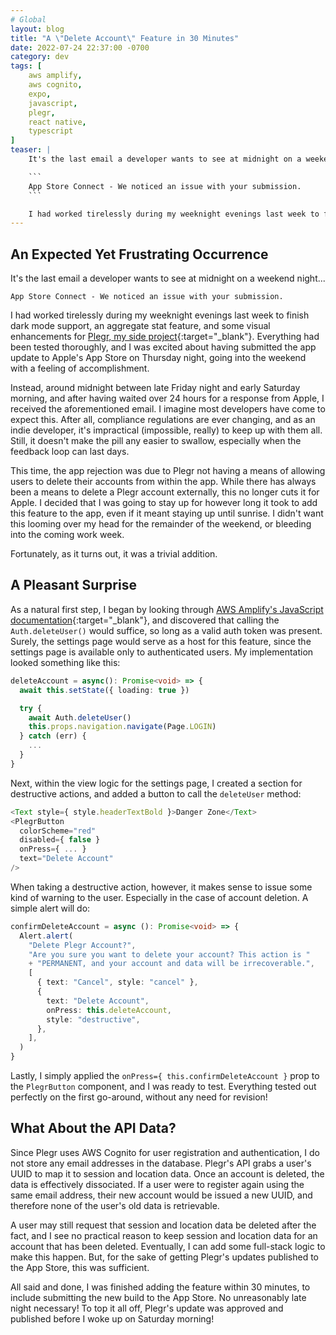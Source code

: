 ```yaml
---
# Global
layout: blog
title: "A \"Delete Account\" Feature in 30 Minutes"
date: 2022-07-24 22:37:00 -0700
category: dev
tags: [
    aws amplify,
    aws cognito,
    expo,
    javascript,
    plegr,
    react native,
    typescript
]
teaser: |
    It's the last email a developer wants to see at midnight on a weekend night... 

    ```
    App Store Connect - We noticed an issue with your submission.
    ```

    I had worked tirelessly during my weeknight evenings last week to finish dark mode support, an aggregate stat feature, and some visual enhancements for [Plegr, my side project](https://plegr.com){:target="_blank"}.
---
```


## An Expected Yet Frustrating Occurrence

It's the last email a developer wants to see at midnight on a weekend night... 

```
App Store Connect - We noticed an issue with your submission.
```

I had worked tirelessly during my weeknight evenings last week to finish dark mode support, an aggregate stat feature, and some visual enhancements for [Plegr, my side project](https://plegr.com){:target="_blank"}. Everything had been tested thoroughly, and I was excited about having submitted the app update to Apple's App Store on Thursday night, going into the weekend with a feeling of accomplishment.

Instead, around midnight between late Friday night and early Saturday morning, and after having waited over 24 hours for a response from Apple, I received the aforementioned email. I imagine most developers have come to expect this. After all, compliance regulations are ever changing, and as an indie developer, it's impractical (impossible, really) to keep up with them all. Still, it doesn't make the pill any easier to swallow, especially when the feedback loop can last days.

This time, the app rejection was due to Plegr not having a means of allowing users to delete their accounts from within the app. While there has always been a means to delete a Plegr account externally, this no longer cuts it for Apple. I decided that I was going to stay up for however long it took to add this feature to the app, even if it meant staying up until sunrise. I didn't want this looming over my head for the remainder of the weekend, or bleeding into the coming work week.

Fortunately, as it turns out, it was a trivial addition.

## A Pleasant Surprise

As a natural first step, I began by looking through [AWS Amplify's JavaScript documentation](https://docs.amplify.aws/lib/auth/delete_user/q/platform/js/){:target="_blank"}, and discovered that calling the `Auth.deleteUser()` would suffice, so long as a valid auth token was present. Surely, the settings page would serve as a host for this feature, since the settings page is available only to authenticated users. My implementation looked something like this:

```typescript
deleteAccount = async(): Promise<void> => {
  await this.setState({ loading: true })

  try {
    await Auth.deleteUser()
    this.props.navigation.navigate(Page.LOGIN)
  } catch (err) {
    ...
  }
}
```

Next, within the view logic for the settings page, I created a section for destructive actions, and added a button to call the `deleteUser` method:

```typescript
<Text style={ style.headerTextBold }>Danger Zone</Text>
<PlegrButton
  colorScheme="red"
  disabled={ false }
  onPress={ ... }
  text="Delete Account"
/>
```

When taking a destructive action, however, it makes sense to issue some kind of warning to the user. Especially in the case of account deletion. A simple alert will do:

```typescript
confirmDeleteAccount = async (): Promise<void> => {
  Alert.alert(
    "Delete Plegr Account?",
    "Are you sure you want to delete your account? This action is "
    + "PERMANENT, and your account and data will be irrecoverable.",
    [
      { text: "Cancel", style: "cancel" },
      {
        text: "Delete Account",
        onPress: this.deleteAccount,
        style: "destructive",
      },
    ],
  )
}
```

Lastly, I simply applied the `onPress={ this.confirmDeleteAccount }` prop to the `PlegrButton` component, and I was ready to test. Everything tested out perfectly on the first go-around, without any need for revision!

## What About the API Data?

Since Plegr uses AWS Cognito for user registration and authentication, I do not store any email addresses in the database. Plegr's API grabs a user's UUID to map it to session and location data. Once an account is deleted, the data is effectively dissociated. If a user were to register again using the same email address, their new account would be issued a new UUID, and therefore none of the user's old data is retrievable.

A user may still request that session and location data be deleted after the fact, and I see no practical reason to keep session and location data for an account that has been deleted. Eventually, I can add some full-stack logic to make this happen. But, for the sake of getting Plegr's updates published to the App Store, this was sufficient.

All said and done, I was finished adding the feature within 30 minutes, to include submitting the new build to the App Store. No unreasonably late night necessary! To top it all off, Plegr's update was approved and published before I woke up on Saturday morning!